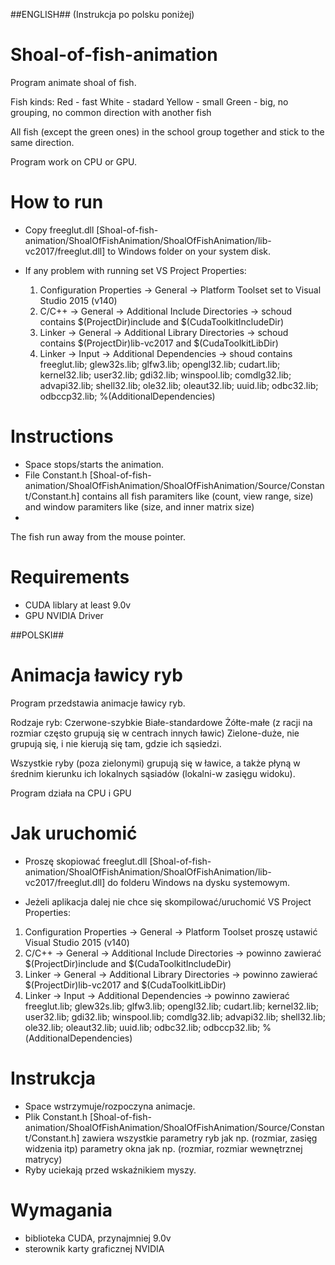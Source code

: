##ENGLISH## (Instrukcja po polsku poniżej)

# Shoal-of-fish-animation
Program animate shoal of fish.

Fish kinds:
Red - fast
White - stadard
Yellow - small
Green - big, no grouping, no common direction with another fish

All fish (except the green ones) in the school group together and stick to the same direction. 

Program work on CPU or GPU.

# How to run

- Copy freeglut.dll [Shoal-of-fish-animation/ShoalOfFishAnimation/ShoalOfFishAnimation/lib-vc2017/freeglut.dll] to Windows folder on your system disk.

- If any problem with running set VS Project Properties: 
  1. Configuration Properties -> General -> Platform Toolset set to Visual Studio 2015 (v140)
  2. C/C++ -> General -> Additional Include Directories -> schoud contains $(ProjectDir)include and $(CudaToolkitIncludeDir)
  3. Linker -> General -> Additional Library Directories -> schoud contains $(ProjectDir)lib-vc2017 and $(CudaToolkitLibDir)
  4. Linker -> Input -> Additional Dependencies -> shoud contains freeglut.lib; glew32s.lib; glfw3.lib; opengl32.lib; cudart.lib; kernel32.lib; user32.lib; gdi32.lib; winspool.lib; comdlg32.lib; advapi32.lib; shell32.lib; ole32.lib; oleaut32.lib; uuid.lib; odbc32.lib; odbccp32.lib; %(AdditionalDependencies)

# Instructions

- Space stops/starts the animation.
- File Constant.h [Shoal-of-fish-animation/ShoalOfFishAnimation/ShoalOfFishAnimation/Source/Constant/Constant.h] contains all fish paramiters like (count, view range, size) and window paramiters like (size, and inner matrix size)
- 
The fish run away from the mouse pointer.

# Requirements

- CUDA liblary at least 9.0v
- GPU NVIDIA Driver

##POLSKI##

# Animacja ławicy ryb

Program przedstawia animacje ławicy ryb.

Rodzaje ryb:
Czerwone-szybkie
Białe-standardowe
Żółte-małe (z racji na rozmiar często grupują się w centrach innych ławic)
Zielone-duże, nie grupują się, i nie kierują się tam, gdzie ich sąsiedzi.

Wszystkie ryby (poza zielonymi) grupują się w ławice, a także płyną w średnim kierunku ich lokalnych sąsiadów (lokalni-w zasięgu widoku).

Program działa na CPU i GPU

# Jak uruchomić

- Proszę skopiować freeglut.dll [Shoal-of-fish-animation/ShoalOfFishAnimation/ShoalOfFishAnimation/lib-vc2017/freeglut.dll] do folderu Windows na dysku systemowym.

- Jeżeli aplikacja dalej nie chce się skompilować/uruchomić VS Project Properties:
1. Configuration Properties -> General -> Platform Toolset proszę ustawić Visual Studio 2015 (v140)
2. C/C++ -> General -> Additional Include Directories -> powinno zawierać $(ProjectDir)include and $(CudaToolkitIncludeDir)
3. Linker -> General -> Additional Library Directories -> powinno zawierać $(ProjectDir)lib-vc2017 and $(CudaToolkitLibDir)
4. Linker -> Input -> Additional Dependencies -> powinno zawierać freeglut.lib; glew32s.lib; glfw3.lib; opengl32.lib; cudart.lib; kernel32.lib; user32.lib; gdi32.lib; winspool.lib; comdlg32.lib; advapi32.lib; shell32.lib; ole32.lib; oleaut32.lib; uuid.lib; odbc32.lib; odbccp32.lib; %(AdditionalDependencies)

# Instrukcja

- Space wstrzymuje/rozpoczyna animacje.
- Plik Constant.h [Shoal-of-fish-animation/ShoalOfFishAnimation/ShoalOfFishAnimation/Source/Constant/Constant.h] zawiera wszystkie parametry ryb jak np. (rozmiar, zasięg widzenia itp) parametry okna jak np. (rozmiar, rozmiar wewnętrznej matrycy)
- Ryby uciekają przed wskaźnikiem myszy.

# Wymagania

- biblioteka CUDA, przynajmniej 9.0v
- sterownik karty graficznej NVIDIA
